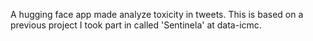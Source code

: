 A hugging face app made analyze toxicity in tweets. This is based on a previous project I took part in called 'Sentinela' at data-icmc.